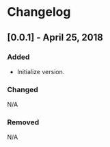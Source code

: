# Changelog

## [0.0.1] - April 25, 2018
### Added
 - Initialize version.

### Changed
N/A

### Removed
N/A
